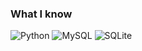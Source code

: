 ### What I know
![Python](https://img.shields.io/badge/-Python-0a0a0a?style=for-the-badge&logo=python&logoColor=24e387)
![MySQL](https://img.shields.io/badge/-MySQL-0a0a0a?style=for-the-badge&logo=mysql&logoColor=e3e3e3)
![SQLite](https://img.shields.io/badge/-SQLite-0a0a0a?style=for-the-badge&logo=sqlite&logoColor=3162ad)
